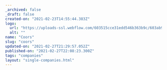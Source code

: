 ```yaml
---
_archived: false
_draft: false
created-on: "2021-02-23T14:55:44.383Z"
logo:
  url: "https://uploads-ssl.webflow.com/603515cce31edd546b363b9c/603ab9d311f5314aca975abd_coorswhite.png"
  alt: ""
name: "Coors"
slug: "coors"
updated-on: "2021-02-27T21:29:57.052Z"
published-on: "2021-02-27T22:08:23.300Z"
tags: "companies"
layout: "single-companies.html"
---
```



